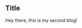 <!-- { "title": "My Second Blog", "labels": ["react", "code"] } -->

## Title

Hey there, this is my second blog!

